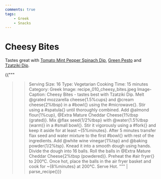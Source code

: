 ```yaml
---
comments: true
tags:
    - Greek
    - Snacks
---
```


# Cheesy Bites

Tastes great with [Tomato Mint Pepper Spinach Dip](./recipe_007_mint_spinach_dip.md), [Green Pesto](./recipe_008_green_pesto.md) and [Tzatziki Dip](./recipe_009_tzatziki_dip.md).

{{"""
>> Serving Size: 16
>> Type: Vegetarian
>> Cooking Time: 15 minutes
>> Category: Greek
>> Image: recipe_010_cheesy_bites.jpeg
>> Image-Caption: Cheesy Bites - tastes best with Tzatziki Dip.
Melt @grated mozzarella cheese{1.5%cups} and @cream cheese{2%tbsp} in a #bowl{} using the #microwave{}. 
Stir using a #spatula{} until thoroughly combined.
Add @almond flour{1%cup}, @Extra Mature Cheddar Cheese{1%tbsp (grated)}.
Mix @flax seed{1/2%tbsp} with @water{1.5%tbsp (warm)} in a #small bowl{}.
Stir it vigorously using a #fork{} and keep it aside for at least ~{5%minutes}.
After 5 minutes transfer flax seed and water mixture to the first #bowl{} with rest of the ingredients.
Add @white wine vinegar{1%tsp} and @baking powder{1/2%tsp}. 
Knead it into a smooth dough using hands.
Divide the dough into 16 balls.
Roll the balls in @Extra Mature Cheddar Cheese{2%tbsp (powdered)}.
Preheat the #air fryer{} to 200°C. 
Once hot, place the balls in the air fryer basket and cook for ~{8%minutes} at 200°C.
Serve Hot.
""" | parse_recipe()}}